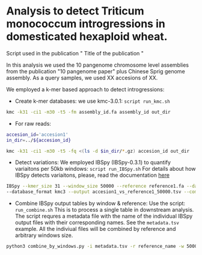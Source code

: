 # Analysis to detect Triticum monococcum introgressions in domesticated hexaploid wheat.

Script used in the publication " Title of the publication " 

In this analysis we used the 10 pangenome chromosome level assemblies from the publication "10 pangenome paper" plus Chinese Sprig genome assembly.
As a query samples, we used XX accesions of XX.

We employed a k-mer based approach to detect introgressions:

- Create k-mer databases:
we use kmc-3.0.1: ```script run_kmc.sh```

```sh
kmc -k31 -ci1 -m30 -t5 -fm assembly_id.fa assembly_id out_dir
```
- For raw reads:
```sh
accesion_id='accesion1'
in_dir=../${accesion_id}

kmc -k31 -ci1 -m30 -t5 -fq <(ls -d $in_dir/*.gz) accesion_id out_dir
```

- Detect variations:
We employed IBSpy (IBSpy-0.3.1) to quantify variaitons per 50kb windows: ``` script run_IBSpy.sh ```
For details about how IBSpy detects variaitons, please, read the documentation [here](https://github.com/Uauy-Lab/IBSpy)

```sh
IBSpy --kmer_size 31 --window_size 50000 --reference reference1.fa --database accesion1 \
--database_format kmc3 --output accesion1_vs_reference1_50000.tsv --compress
```

- Combine IBSpy output tables by window & reference:
Use the script: ```run_combine.sh```
This is to process a single table in downstream analysis. The script requres a metadata file with the name of the individual IBSpy output files with their corresponding names. See the ```metadata.tsv``` example. All the  indiviual files will be combined by reference and arbitrary windows size.
```sh
python3 combine_by_windows.py -i metadata.tsv -r reference_name -w 50000 -s variaitons -o reference_combined_queries_50000.tsv.gz
```


